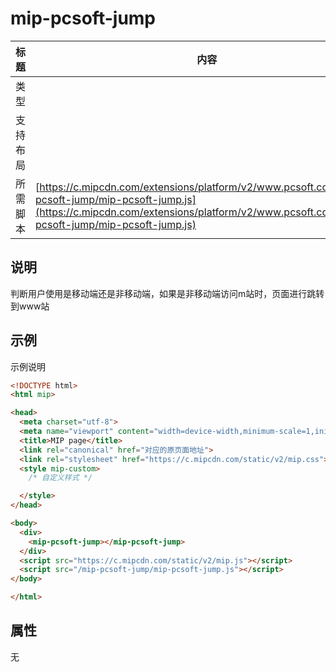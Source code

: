 # mip-pcsoft-jump

| 标题     | 内容                                                                                                                                                                                                 |
| -------- | ---------------------------------------------------------------------------------------------------------------------------------------------------------------------------------------------------- |
| 类型     |
| 支持布局 |
| 所需脚本 | [https://c.mipcdn.com/extensions/platform/v2/www.pcsoft.com.cn/mip-pcsoft-jump/mip-pcsoft-jump.js](https://c.mipcdn.com/extensions/platform/v2/www.pcsoft.com.cn/mip-pcsoft-jump/mip-pcsoft-jump.js) |
## 说明

判断用户使用是移动端还是非移动端，如果是非移动端访问m站时，页面进行跳转到www站

## 示例

示例说明

``` html
<!DOCTYPE html>
<html mip>

<head>
  <meta charset="utf-8">
  <meta name="viewport" content="width=device-width,minimum-scale=1,initial-scale=1,user-scalable=no">
  <title>MIP page</title>
  <link rel="canonical" href="对应的原页面地址">
  <link rel="stylesheet" href="https://c.mipcdn.com/static/v2/mip.css">
  <style mip-custom>
    /* 自定义样式 */

  </style>
</head>

<body>
  <div>
    <mip-pcsoft-jump></mip-pcsoft-jump>
  </div>
  <script src="https://c.mipcdn.com/static/v2/mip.js"></script>
  <script src="/mip-pcsoft-jump/mip-pcsoft-jump.js"></script>
</body>

</html>
```

## 属性
无